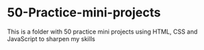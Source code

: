 # 50-Practice-mini-projects
This is a folder with 50 practice mini projects using HTML, CSS and JavaScript to sharpen my skills
